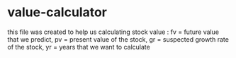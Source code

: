 # value-calculator

this file was created to help us calculating stock value :
fv = future value that we predict, 
pv = present value of the stock, 
gr = suspected growth rate of the stock, 
yr = years that we want to calculate
